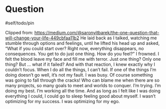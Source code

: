 # Question

#self/todo/pin

Clipped from: https://medium.com/@saronyitbarek/the-one-question-that-will-change-your-life-449cbfaa11b2
He laid back as I talked, watching me stumble through options and feelings, until he lifted his head up and asked, “What if you could start over? Right now, everything disappears, no consequences. You get to do just one thing. How do you feel?”
I frowned. I felt the blood leave my face and fill me with terror. Just one thing? Only one thing? But … what if it failed? And with that reaction, I knew exactly why I couldn’t focus.
When I do all the things, I can’t fail. If one of the things I’m doing doesn’t go well, it’s not my fault. I was busy. Of course something was going to fall through the cracks! Who can blame me when there are so many projects, so many goals to meet and worlds to conquer. I’m trying. I’m doing my best. I’m working all the time. And as long as I felt like I was doing everything I could, I could go to sleep feeling good about myself.
I wasn’t optimizing for my success. I was optimizing for my ego.
